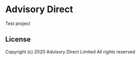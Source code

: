 # Advisory Direct

Test project

## License
Copyright (c) 2020 Advisory Direct Limited
All rights reserved
